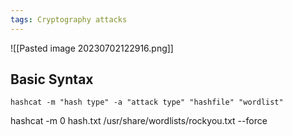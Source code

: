 ```yaml
---
tags: Cryptography attacks
---
```


![[Pasted image 20230702122916.png]]

## Basic Syntax
`hashcat -m "hash type" -a "attack type" "hashfile" "wordlist"`

hashcat -m 0 hash.txt /usr/share/wordlists/rockyou.txt --force
